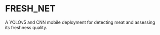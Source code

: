 # FRESH_NET
A YOLOv5 and CNN mobile deployment for detecting meat and assessing its freshness quality.
